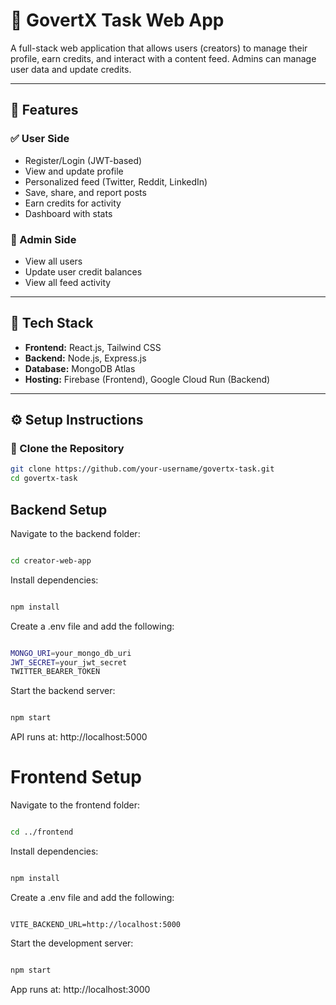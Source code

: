 # 🌟 GovertX Task Web App

A full-stack web application that allows users (creators) to manage their profile, earn credits, and interact with a content feed. Admins can manage user data and update credits.

---

## 📌 Features

### ✅ User Side
- Register/Login (JWT-based)
- View and update profile
- Personalized feed (Twitter, Reddit, LinkedIn)
- Save, share, and report posts
- Earn credits for activity
- Dashboard with stats

### 🔐 Admin Side
- View all users
- Update user credit balances
- View all feed activity

---

## 🧱 Tech Stack

- **Frontend:** React.js, Tailwind CSS
- **Backend:** Node.js, Express.js
- **Database:** MongoDB Atlas
- **Hosting:** Firebase (Frontend), Google Cloud Run (Backend)

---

## ⚙️ Setup Instructions

### 🔧 Clone the Repository

```bash
git clone https://github.com/your-username/govertx-task.git
cd govertx-task
```
## Backend Setup
Navigate to the backend folder:

```bash

cd creator-web-app
```
Install dependencies:

```bash

npm install
```
Create a .env file and add the following:

```bash

MONGO_URI=your_mongo_db_uri
JWT_SECRET=your_jwt_secret
TWITTER_BEARER_TOKEN
```
Start the backend server:

```bash

npm start
```
API runs at: http://localhost:5000

# Frontend Setup
Navigate to the frontend folder:

```bash

cd ../frontend
```
Install dependencies:

```bash

npm install
```
Create a .env file and add the following:

```env

VITE_BACKEND_URL=http://localhost:5000
```
Start the development server:

```bash

npm start
```
App runs at: http://localhost:3000

